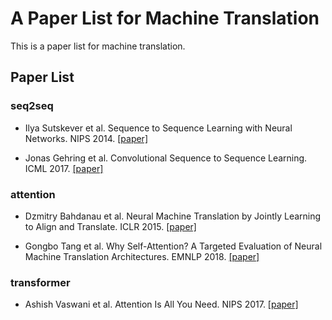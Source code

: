 # A Paper List for Machine Translation

This is a paper list for machine translation.

## Paper List

### seq2seq

- Ilya Sutskever et al. Sequence to Sequence Learning with Neural Networks. NIPS 2014. [[paper]][1]

- Jonas Gehring et al. Convolutional Sequence to Sequence Learning. ICML 2017. [[paper]][3]

### attention

- Dzmitry Bahdanau et al. Neural Machine Translation by Jointly Learning to Align and Translate. ICLR 2015. [[paper]][2]

- Gongbo Tang et al. Why Self-Attention? A Targeted Evaluation of Neural Machine Translation Architectures. EMNLP 2018. [[paper]][5]

### transformer

- Ashish Vaswani et al. Attention Is All You Need. NIPS 2017. [[paper]][4]


[1]:https://arxiv.org/abs/1409.3215
[2]:https://arxiv.org/abs/1409.0473v7
[3]:https://arxiv.org/abs/1705.03122
[4]:https://arxiv.org/abs/1706.03762
[5]:https://arxiv.org/abs/1808.08946v1